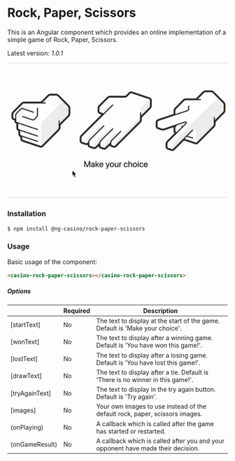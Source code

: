 # Rock, Paper, Scissors

This is an Angular component which provides an online implementation of a simple game of Rock, Paper, Scissors.

Latest version: _1.0.1_

![Rock, Paper, Scissors](https://raw.githubusercontent.com/thomasblom/casino-rock-paper-scissors/main/rock-paper-scissors.gif)

### Installation
```
$ npm install @ng-casino/rock-paper-scissors
```

### Usage

Basic usage of the component:
```html
<casino-rock-paper-scissors></casino-rock-paper-scissors>
```

##### Options
|                | Required | Description                                                                      |
|----------------|----------|----------------------------------------------------------------------------------|
| [startText]    | No       | The text to display at the start of the game. Default is 'Make your choice'.     |
| [wonText]      | No       | The text to display after a winning game. Default is 'You have won this game!'.  |
| [lostText]     | No       | The text to display after a losing game. Default is 'You have lost this game!'.  |
| [drawText]     | No       | The text to display after a tie. Default is 'There is no winner in this game!'.  |
| [tryAgainText] | No       | The text to display in the try again button. Default is 'Try again'.             |
| [images]       | No       | Your own images to use instead of the default rock, paper, scissors images.      |
| (onPlaying)    | No       | A callback which is called after the game has started or restarted.              |
| (onGameResult) | No       | A callback which is called after you and your opponent have made their decision. |
